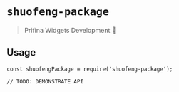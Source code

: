 # `shuofeng-package`

> Prifina Widgets Development 💪

## Usage

```
const shuofengPackage = require('shuofeng-package');

// TODO: DEMONSTRATE API
```

